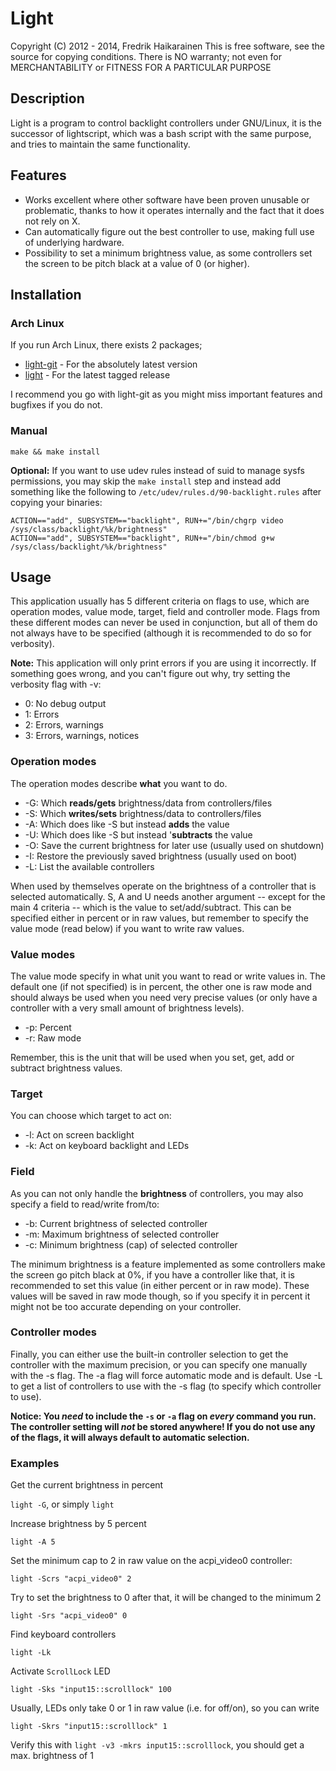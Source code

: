 # Light

Copyright (C) 2012 - 2014, Fredrik Haikarainen
This is free software, see the source for copying conditions.  There is NO
warranty; not even for MERCHANTABILITY or FITNESS FOR A PARTICULAR PURPOSE


## Description

Light is a program to control backlight controllers under GNU/Linux, it is the successor of lightscript, which was a bash script with the same purpose, and tries to maintain the same functionality.


## Features

* Works excellent where other software have been proven unusable or problematic, thanks to how it operates internally and the fact that it does not rely on X.
* Can automatically figure out the best controller to use, making full use of underlying hardware.
* Possibility to set a minimum brightness value, as some controllers set the screen to be pitch black at a vaĺue of 0 (or higher).


## Installation

### Arch Linux

If you run Arch Linux, there exists 2 packages;
* [light-git](https://aur.archlinux.org/packages/light-git) - For the absolutely latest version
* [light](https://aur.archlinux.org/packages/light) - For the latest tagged release

I recommend you go with light-git as you might miss important features and bugfixes if you do not.

### Manual

`make && make install`

**Optional:** If you want to use udev rules instead of suid to manage sysfs permissions, you may skip the `make install` step and instead add something like the following to `/etc/udev/rules.d/90-backlight.rules` after copying your binaries:
```
ACTION=="add", SUBSYSTEM=="backlight", RUN+="/bin/chgrp video /sys/class/backlight/%k/brightness"
ACTION=="add", SUBSYSTEM=="backlight", RUN+="/bin/chmod g+w /sys/class/backlight/%k/brightness"
```


## Usage

This application usually has 5 different criteria on flags to use, which are operation modes, value mode, target, field and controller mode. Flags from these different modes can never be used in conjunction, but all of them do not always have to be specified (although it is recommended to do so for verbosity).

**Note:** This application will only print errors if you are using it incorrectly. If something goes wrong, and you can't figure out why, try setting the verbosity flag with -v:

* 0: No debug output
* 1: Errors
* 2: Errors, warnings
* 3: Errors, warnings, notices

### Operation modes

The operation modes describe **what** you want to do.

* -G: Which **reads/gets** brightness/data from controllers/files
* -S: Which **writes/sets** brightness/data to controllers/files
* -A: Which does like -S but instead **adds** the value
* -U: Which does like -S but instead '**subtracts** the value
* -O: Save the current brightness for later use (usually used on shutdown)
* -I: Restore the previously saved brightness (usually used on boot)
* -L: List the available controllers

When used by themselves operate on the brightness of a controller that is selected automatically. S, A and U needs another argument -- except for the main 4 criteria -- which is the value to set/add/subtract.   This can be specified either in percent or in raw values, but remember to specify the value mode (read below) if you want to write raw values.

### Value modes

The value mode specify in what unit you want to read or write values in. The default one (if not specified) is in percent, the other one is raw mode and should always be used when you need very precise values (or only have a controller with a very small amount of brightness levels).

* -p: Percent
* -r: Raw mode

Remember, this is the unit that will be used when you set, get, add or subtract brightness values.

### Target

You can choose which target to act on:

* -l: Act on screen backlight
* -k: Act on keyboard backlight and LEDs

### Field

As you can not only handle the **brightness** of controllers, you may also specify a field to read/write from/to:

* -b: Current brightness of selected controller
* -m: Maximum brightness of selected controller
* -c: Minimum brightness (cap) of selected controller

The minimum brightness is a feature implemented as some controllers make the screen go pitch black at 0%, if you have a controller like that, it is recommended to set this value (in either percent or in raw mode). These values will be saved in raw mode though, so if you specify it in percent it might not be too accurate depending on your controller.

### Controller modes

Finally, you can either use the built-in controller selection to get the controller with the maximum precision, or you can specify one manually with the -s flag. The -a flag will force automatic mode and is default. Use -L to get a list of controllers to use with the -s flag (to specify which controller to use). 

**Notice: You _need_ to include the `-s` or `-a` flag on _every_ command you run. The controller setting will _not_ be stored anywhere! If you do not use any of the flags, it will always default to automatic selection.**

### Examples

Get the current brightness in percent

`light -G`, or simply `light`

Increase brightness by 5 percent

`light -A 5`

Set the minimum cap to 2 in raw value on the acpi_video0 controller:

`light -Scrs "acpi_video0" 2`

Try to set the brightness to 0 after that, it will be changed to the minimum 2

`light -Srs "acpi_video0" 0`

Find keyboard controllers

`light -Lk`

Activate `ScrollLock` LED

`light -Sks "input15::scrolllock" 100`

Usually, LEDs only take 0 or 1 in raw value (i.e. for off/on), so you can write

`light -Skrs "input15::scrolllock" 1`

Verify this with `light -v3 -mkrs input15::scrolllock`, you should get a max. brightness of 1
